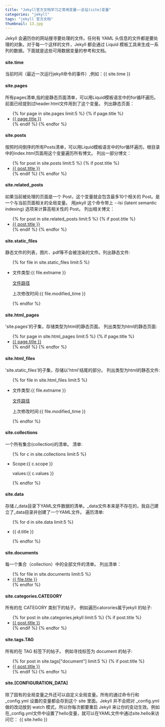 ```yaml
---
title: "Jekyll官方文档学习之常用变量——全站(site)变量"
categories: "jekyll"
tags: "jekyll 官方文档"
thumbnail: 13.jpg
---
```

Jekyll 会遍历你的网站搜寻要处理的文件。任何有 YAML 头信息的文件都是要处理的对象。对于每一个这样的文件，Jekyll 都会通过 Liquid 模板工具来生成一系列的数据。下面就是这些可用数据变量的参考和文档。
<!--more-->

#### site.time 
当前时间（最近一次运行jekyll命令的事件）,例如：{{ site.time }}

#### site.pages 
所有pages清单,指的是静态页面清单，可以用Liquid模板语言中的for循环遍历。前面已经提到过header.html文件用到了这个变量。
列出静态页面：
<ul class="pages">
{% for page in site.pages limit:5 %}
  {% if page.title %}
    <li><a href="{{ page.url | prepend: site.baseurl }}">{{ page.title }}</a></li>
  {% endif %}
{% endfor %}
</ul>

#### site.posts 
按照时间倒序的所有Posts清单，可以用Liquid模板语言中的for循环遍历。根目录中的index.html页面用这个变量遍历所有博文。
列出一部分博文：
<ul class="posts">
{% for post in site.posts limit:5 %}
  {% if post.title %}
    <li><a href="{{ post.url | prepend: site.baseurl}}">{{ post.title }}</a></li>
  {% endif %}
{% endfor %}
</ul>

#### site.related_posts 
如果当前被处理的页面是一个 Post，这个变量就会包含最多10个相关的 Post。是一个与当前页面相关的全局变量。 用jekyll 这个命令带上 --lsi (latent semantic indexing) 选项来计算高相关性的 Post。
列出相关博文：
<ul class="posts">
  {% for post in site.related_posts limit:5 %}
    {% if post.title %}
      <li><a href="{{ post.url | prepend: site.url }}">{{ post.title }}</a></li>
    {% endif %}
  {% endfor %}
</ul>

#### site.static_files 
静态文件的列表，图片、pdf等不会被渲染的文件。列出静态文件:
<ul class="posts">
  {% for file in site.static_files limit:5 %}
      <li>
        <p>文件类型:{{ file.extname }}</p>
        <p><a href="{{ file.path }}">文件路径</a></p>
        <p>上次修改时间:{{ file.modified_time }}</p>
      </li>
  {% endfor %}
</ul>

#### site.html_pages 
'site.pages'的子集，存储类型为html的静态页面。
列出类型为html的静态页面:
<ul class="pages">
{% for page in site.html_pages limit:5  %}
  {% if page.title %}
    <li><a href="{{ page.url | prepend: site.baseurl }}">{{ page.title }}</a></li>
  {% endif %}
{% endfor %}
</ul>

#### site.html_files 
'site.static_files'的子集，存储以'html'结尾的部分。
列出类型为html的静态文件:
<ul class="posts">
  {% for file in site.html_files limit:5 %}
      <li>
        <p>文件类型:{{ file.extname }}</p>
        <p><a href="{{ file.path }}">文件路径</a></p>
        <p>上次修改时间:{{ file.modified_time }}</p>
      </li>
  {% endfor %}
</ul>

#### site.collections 
一个所有集合(collection)的清单。
清单:
<ul class="posts">
  {% for c in site.collections limit:5 %}
      <li>
        <p>Scope:{{ c.scope }}</p>
        <p>values:{{ c.values }}</p>
      </li>
  {% endfor %}
</ul>

#### site.data 
存储./_data目录下YAML文件数据的清单。_data文件本来是不存在的，我自己建立了_data目录并创建了一个YAML文件。
遍历清单:
<ul class="posts">
  {% for d in site.data limit:5 %}
      <li>
        <p>{{ d.title }}</p>
      </li>
  {% endfor %}
</ul>


#### site.documents 
每一个集合（collection）中的全部文件的清单。
列出清单：
<ul class="posts">
  {% for file in site.documents limit:5 %}
      <li>
       <a href="{{ file.url }}">{{ file.title }}</a>
      </li>
  {% endfor %}
</ul>

#### site.categories.CATEGORY 
所有的在 CATEGORY 类别下的帖子。
例如遍历catorories属于jekyll 的帖子:
<ul class="posts">
  {% for post in site.categories.jekyll limit:5 %}
    {% if post.title %}
      <li><a href="{{ post.url }}">{{ post.title }}</a></li>
    {% endif %}
  {% endfor %}
</ul>

#### site.tags.TAG 
所有的在 TAG 标签下的帖子。
例如寻找标签为 document 的帖子:
<ul class="posts">
  {% for post in site.tags["document"] limit:5 %}
    {% if post.title %}
      <li><a href="{{ post.url }}">{{ post.title }}</a></li>
    {% endif %}
  {% endfor %}
</ul>

#### site.[CONFIGURATION_DATA] 
除了固有的全局变量之外还可以自定义全局变量。所有的通过命令行和 _config.yml 设置的变量都会存到这个 site 里面。Jekyll 并不会把对 _config.yml 做的改动放到 watch 模式，所以你每次都要重启 Jekyll 来让你的变动生效。例如在_config.yml文件中设置了hello变量，就可以在YAML文件中通过site.hello来访问它：
{{ site.hello }}